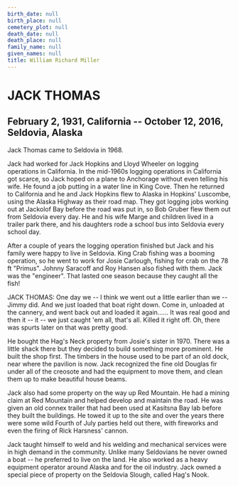 ```yaml
---
birth_date: null
birth_place: null
cemetery_plot: null
death_date: null
death_place: null
family_name: null
given_names: null
title: William Richard Miller
---
```


# JACK THOMAS

## February 2, 1931, California -- October 12, 2016, Seldovia, Alaska

Jack Thomas came to Seldovia in 1968.

Jack had worked for Jack Hopkins and Lloyd Wheeler on logging operations
in California. In the mid-1960s logging operations in California got
scarce, so Jack hoped on a plane to Anchorage without even telling his
wife. He found a job putting in a water line in King Cove. Then he
returned to California and he and Jack Hopkins flew to Alaska in
Hopkins' Luscombe, using the Alaska Highway as their road map. They got
logging jobs working out at Jackolof Bay before the road was put in, so
Bob Gruber flew them out from Seldovia every day. He and his wife Marge
and children lived in a trailer park there, and his daughters rode a
school bus into Seldovia every school day.

After a couple of years the logging operation finished but Jack and his
family were happy to live in Seldovia. King Crab fishing was a booming
operation, so he went to work for Josie Carlough, fishing for crab on
the 78 ft "Primus". Johnny Saracoff and Roy Hansen also fished with
them. Jack was the "engineer". That lasted one season because they
caught all the fish!

JACK THOMAS: One day we \-- I think we went out a little earlier than we
\-- Jimmy did. And we just loaded that boat right down. Come in,
unloaded at the cannery, and went back out and loaded it again...\... It
was real good and then it \-- it \-- we just caught \'em all, that\'s
all. Killed it right off. Oh, there was spurts later on that was pretty
good.

He bought the Hag's Neck property from Josie's sister in 1970. There was
a little shack there but they decided to build something more prominent.
He built the shop first. The timbers in the house used to be part of an
old dock, near where the pavilion is now. Jack recognized the fine old
Douglas fir under all of the creosote and had the equipment to move
them, and clean them up to make beautiful house beams.

Jack also had some property on the way up Red Mountain. He had a mining
claim at Red Mountain and helped develop and maintain the road. He was
given an old connex trailer that had been used at Kasitsna Bay lab
before they built the buildings. He towed it up to the site and over the
years there were some wild Fourth of July parties held out there, with
fireworks and even the firing of Rick Harsness' cannon.

Jack taught himself to weld and his welding and mechanical services were
in high demand in the community. Unlike many Seldovians he never owned a
boat -- he preferred to live on the land. He also worked as a heavy
equipment operator around Alaska and for the oil industry. Jack owned a
special piece of property on the Seldovia Slough, called Hag's Nook.
